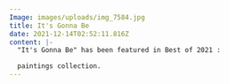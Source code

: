```yaml
---
Image: images/uploads/img_7584.jpg
title: It's Gonna Be
date: 2021-12-14T02:52:11.816Z
content: |-
  "It's Gonna Be" has been featured in Best of 2021 : 

  paintings collection.
---
```

